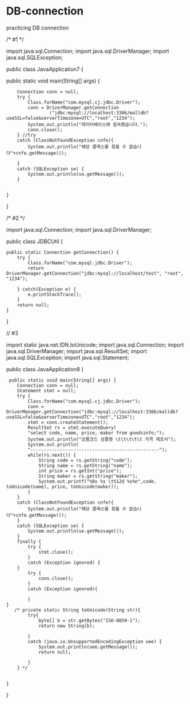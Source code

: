 # DB-connection
practicing DB connection

/*  #1  */

import java.sql.Connection;
import java.sql.DriverManager;
import java.sql.SQLException;

public class JavaApplication7 {

   public static void main(String[] args) {
        
        Connection conn = null; 
        try {
            Class.forName("com.mysql.cj.jdbc.Driver");
            conn = DriverManager.getConnection
                    ("jdbc:mysql://localhost:3306/malldb?useSSL=false&serverTimezone=UTC","root","1234");
            System.out.println("데이터베이스에 접속했습니다.");
            conn.close();
        } //try
        catch (ClassNotFoundException cnfe){
            System.out.println("해당 클래스를 찾을 수 없습니다"+cnfe.getMessage());
            
        }
        catch (SQLException se) { 
            System.out.println(se.getMessage()); 
        }
        
        
    }
}


/*  #2  */ 


import java.sql.Connection;
import java.sql.DriverManager;

public class JDBCUtil {

	public static Connection getConnection() {
		try { 
			Class.forName("com.mysql.jdbc.Driver");
			return DriverManager.getConnection("jdbc:mysql://localhost/test", "root", "1234");
		
		} catch(Exception e) {
			e.printStackTrace();
		}
		return null;
	}
}


// #3

import static java.net.IDN.toUnicode;
import java.sql.Connection;
import java.sql.DriverManager;
import java.sql.ResultSet;
import java.sql.SQLException;
import java.sql.Statement;


public class JavaApplication8 {

     public static void main(String[] args) {
        Connection conn = null; 
        Statement stmt = null; 
        try { 
            Class.forName("com.mysql.cj.jdbc.Driver");
            conn = DriverManager.getConnection("jdbc:mysql://localhost:3306/malldb?useSSL=false&serverTimezone=UTC","root","1234");
            stmt = conn.createStatement();
            ResultSet rs = stmt.executeQuery(
            "select code, name, price, maker from goodsinfo;");
            System.out.println("상품코드 상품명 \t\t\t\t\t 가격 제조사");
            System.out.println(
            "------------------------------------------------");
            while(rs.next()) {
                String code = rs.getString("code");
                String name = rs.getString("name"); 
                int price = rs.getInt("price");
                String maker = rs.getString("maker");
                System.out.printf("%8s %s \t%12d %s%n",code, toUnicode(name), price, toUnicode(maker));
            }
        }
        catch (ClassNotFoundException cnfe){
            System.out.println("해당 클래스를 찾을 수 없습니다"+cnfe.getMessage());
        }
        catch (SQLException se) { 
            System.out.println(se.getMessage());
        }
        finally { 
            try { 
                stmt.close(); 
            }
            catch (Exception ignored) {
        }
            try { 
                conn.close();
            }
            catch (Exception ignored){
                
            }
    }
       /* private static String toUnicode(String str){
            try{ 
                byte[] b = str.getBytes("ISO-8859-1");
                return new String(b);
            
            }
            catch (java.io.UnsupportedEncodingException uee) { 
                System.out.println(uee.getMessage());
                return null;
            
            }
        } */
    

    }
}

